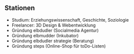 ## Stationen

- Studium: Erziehungswissenschaft, Geschichte, Soziologie
- Freelancer: 3D Design & Webentwicklung
- Gründung elbdudler (Socialmedia Agentur)
- Gründung elbmudder (Inkubator)
- Gründung elbdudler strategie (Beratung)
- Gründung steps (Online-Shop für toDo-Listen)